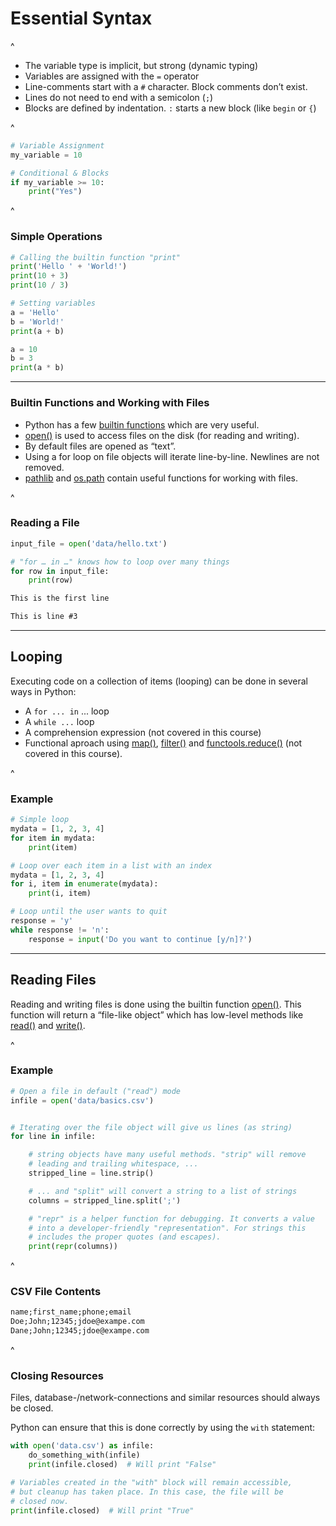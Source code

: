 # Essential Syntax

^

- The variable type is implicit, but strong (dynamic typing)
- Variables are assigned with the `=` operator
- Line-comments start with a `#` character. Block comments don’t exist.
- Lines do not need to end with a semicolon (`;`)
- Blocks are defined by indentation. `:` starts a new block (like `begin` or
  `{`)

^

```py
# Variable Assignment
my_variable = 10

# Conditional & Blocks
if my_variable >= 10:
    print("Yes")
```

^

### Simple Operations

```py
# Calling the builtin function "print"
print('Hello ' + 'World!')
print(10 + 3)
print(10 / 3)

# Setting variables
a = 'Hello'
b = 'World!'
print(a + b)

a = 10
b = 3
print(a * b)
```

---

### Builtin Functions and Working with Files

- Python has a few [builtin functions][builtins] which are very useful.
- [open()][open] is used to access files on the disk (for reading and writing).
- By default files are opened as “text”.
- Using a for loop on file objects will iterate line-by-line. Newlines are not removed.
- [pathlib][pathlib] and [os.path][path] contain useful functions for working with files.

[builtins]: https://docs.python.org/3/library/functions.html
[open]: https://docs.python.org/3/library/functions.html#open
[pathlib]: https://docs.python.org/3/library/pathlib.html#module-pathlib
[path]: https://docs.python.org/3/library/os.path.html#module-os.path

^

### Reading a File

```py
input_file = open('data/hello.txt')

# "for … in …" knows how to loop over many things
for row in input_file:
    print(row)
```

<!-- .element: data-caption="code/reading-a-file.py" -->

```txt
This is the first line

This is line #3
```

<!-- .element: data-caption="code/data/reading-a-file.txt" -->

---

## Looping

Executing code on a collection of items (looping) can be done in several ways
in Python:

- A `for ... in` ... loop
- A `while ...` loop
- A comprehension expression (not covered in this course)
- Functional aproach using [map()][map], [filter()][filter] and
  [functools.reduce()][reduce] (not covered in this course).

[map]: https://docs.python.org/3/library/functions.html#map
[filter]: https://docs.python.org/3/library/functions.html#filter
[reduce]: https://docs.python.org/3/library/functools.html#functools.reduce

^

### Example

```py
# Simple loop
mydata = [1, 2, 3, 4]
for item in mydata:
    print(item)

# Loop over each item in a list with an index
mydata = [1, 2, 3, 4]
for i, item in enumerate(mydata):
    print(i, item)

# Loop until the user wants to quit
response = 'y'
while response != 'n':
    response = input('Do you want to continue [y/n]?')
```

<!-- .element: data-caption="code/looping.py" -->

---

## Reading Files

Reading and writing files is done using the builtin function [open()][open].
This function will return a “file-like object” which has low-level methods like
[read()][read] and [write()][write].

[read]: https://docs.python.org/3/library/io.html#io.RawIOBase.read
[write]: https://docs.python.org/3/library/io.html#io.RawIOBase.write
[open]: https://docs.python.org/3/library/functions.html#open

^

### Example

```py
# Open a file in default ("read") mode
infile = open('data/basics.csv')


# Iterating over the file object will give us lines (as string)
for line in infile:

    # string objects have many useful methods. "strip" will remove
    # leading and trailing whitespace, ...
    stripped_line = line.strip()

    # ... and "split" will convert a string to a list of strings
    columns = stripped_line.split(';')

    # "repr" is a helper function for debugging. It converts a value
    # into a developer-friendly "representation". For strings this
    # includes the proper quotes (and escapes).
    print(repr(columns))
```

<!-- .element: class="smallcode" data-caption="code/read-csv.py" -->

^

### CSV File Contents

```txt
name;first_name;phone;email
Doe;John;12345;jdoe@exampe.com
Dane;John;12345;jdoe@exampe.com
```

<!-- .element: class="smallcode" data-caption="code/data/basics.csv" -->

^

### Closing Resources

Files, database-/network-connections and similar resources should always be
closed.

Python can ensure that this is done correctly by using the `with` statement:

```py
with open('data.csv') as infile:
    do_something_with(infile)
    print(infile.closed)  # Will print "False"

# Variables created in the "with" block will remain accessible,
# but cleanup has taken place. In this case, the file will be
# closed now.
print(infile.closed)  # Will print "True"
```
